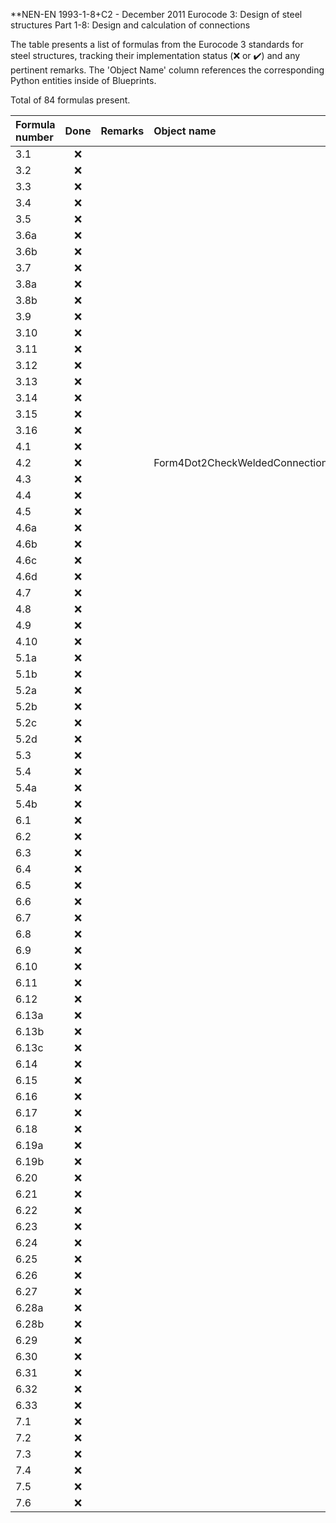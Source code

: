 **NEN-EN 1993-1-8+C2 - December 2011
Eurocode 3: Design of steel structures
Part 1-8: Design and calculation of connections

The table presents a list of formulas from the Eurocode 3 standards for steel structures, tracking their implementation status (:x: or :heavy_check_mark:)
and any pertinent remarks. The 'Object Name' column references the corresponding Python entities inside of Blueprints.

Total of 84 formulas present.

| Formula number | Done | Remarks | Object name |
|:---------------|:----:|:--------|:------------|
| 3.1            | :x:  |         |             |
| 3.2           | :x:  |         |             |
| 3.3           | :x:  |         |             |
| 3.4           | :x:  |         |             |
| 3.5           | :x:  |         |             |
| 3.6a           | :x:  |         |             |
| 3.6b           | :x:  |         |             |
| 3.7           | :x:  |         |             |
| 3.8a           | :x:  |         |             |
| 3.8b           | :x:  |         |             |
| 3.9           | :x:  |         |             |
| 3.10           | :x:  |         |             |
| 3.11           | :x:  |         |             |
| 3.12           | :x:  |         |             |
| 3.13           | :x:  |         |             |
| 3.14           | :x:  |         |             |
| 3.15           | :x:  |         |             |
| 3.16           | :x:  |         |             |
| 4.1           | :x:  |         |             |
| 4.2           | :x:  |         | Form4Dot2CheckWeldedConnection |
| 4.3           | :x:  |         |             |
| 4.4           | :x:  |         |             |
| 4.5           | :x:  |         |             |
| 4.6a           | :x:  |         |             |
| 4.6b           | :x:  |         |             |
| 4.6c           | :x:  |         |             |
| 4.6d           | :x:  |         |             |
| 4.7           | :x:  |         |             |
| 4.8           | :x:  |         |             |
| 4.9           | :x:  |         |             |
| 4.10           | :x:  |         |             |
| 5.1a           | :x:  |         |             |
| 5.1b           | :x:  |         |             |
| 5.2a           | :x:  |         |             |
| 5.2b           | :x:  |         |             |
| 5.2c           | :x:  |         |             |
| 5.2d           | :x:  |         |             |
| 5.3           | :x:  |         |             |
| 5.4           | :x:  |         |             |
| 5.4a           | :x:  |         |             |
| 5.4b           | :x:  |         |             |
| 6.1           | :x:  |         |             |
| 6.2           | :x:  |         |             |
| 6.3           | :x:  |         |             |
| 6.4           | :x:  |         |             |
| 6.5           | :x:  |         |             |
| 6.6           | :x:  |         |             |
| 6.7           | :x:  |         |             |
| 6.8           | :x:  |         |             |
| 6.9           | :x:  |         |             |
| 6.10           | :x:  |         |             |
| 6.11           | :x:  |         |             |
| 6.12           | :x:  |         |             |
| 6.13a           | :x:  |         |             |
| 6.13b           | :x:  |         |             |
| 6.13c           | :x:  |         |             |
| 6.14           | :x:  |         |             |
| 6.15           | :x:  |         |             |
| 6.16           | :x:  |         |             |
| 6.17           | :x:  |         |             |
| 6.18           | :x:  |         |             |
| 6.19a           | :x:  |         |             |
| 6.19b           | :x:  |         |             |
| 6.20           | :x:  |         |             |
| 6.21           | :x:  |         |             |
| 6.22           | :x:  |         |             |
| 6.23           | :x:  |         |             |
| 6.24           | :x:  |         |             |
| 6.25           | :x:  |         |             |
| 6.26           | :x:  |         |             |
| 6.27           | :x:  |         |             |
| 6.28a           | :x:  |         |             |
| 6.28b           | :x:  |         |             |
| 6.29           | :x:  |         |             |
| 6.30           | :x:  |         |             |
| 6.31           | :x:  |         |             |
| 6.32           | :x:  |         |             |
| 6.33           | :x:  |         |             |
| 7.1           | :x:  |         |             |
| 7.2           | :x:  |         |             |
| 7.3           | :x:  |         |             |
| 7.4           | :x:  |         |             |
| 7.5           | :x:  |         |             |
| 7.6           | :x:  |         |             |